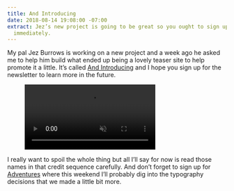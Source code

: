 ```yaml
---
title: And Introducing
date: 2018-08-14 19:08:00 -07:00
extract: Jez’s new project is going to be great so you ought to sign up for the newsletter
  immediately.
---
```


My pal Jez Burrows is working on a new project and a week ago he asked me to help him build what ended up being a lovely teaser site to help promote it a little. It’s called [And Introducing](https://www.jezburrows.com/andintroducing/) and I hope you sign up for the newsletter to learn more in the future. 

<figure class="preserve-aspect">
<video class='preserve-aspect__element'  src='/uploads/and-introducing.mp4' autoplay loop muted playsinline></video>
</figure>

I really want to spoil the whole thing but all I’ll say for now is read those names in that credit sequence carefully. And don’t forget to sign up for [Adventures](https://buttondown.email/robinrendle) where this weekend I’ll probably dig into the typography decisions that we made a little bit more.
